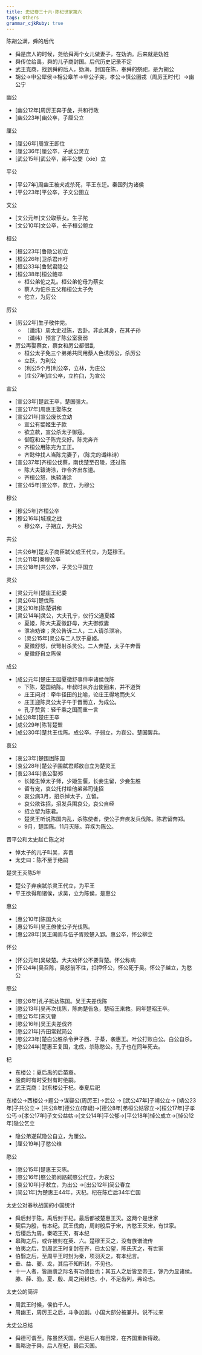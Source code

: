 ```yaml
---
title: 史记卷三十六·陈杞世家第六
tags: Others
grammar_cjkRuby: true
---
```

陈胡公满，舜的后代
* 舜是庶人的时候，尧给舜两个女儿做妻子，在妫汭。后来就是妫姓
* 舜传位给禹，舜的儿子商封国。后代历史记录不定
* 武王克商，找到舜的后人，妫满，封国在陈，奉舜的祭祀，是为胡公
* 胡公->申公犀侯->相公皋羊->申公子突，孝公->慎公圉戎（周厉王时代）->幽公宁

幽公
* [幽公12年]周厉王奔于彘，共和行政
* [幽公23年]幽公卒，子厘公立

厘公
* [厘公6年]周宣王即位
* [厘公36年]厘公卒，子武公灵立
* [武公15年]武公卒，弟平公燮（xie）立

平公
* [平公7年]周幽王被犬戎杀死，平王东迁。秦国列为诸侯
* [平公23年]平公卒，子文公圉立

文公
* [文公元年]文公取蔡女。生子陀
* [文公10年]文公卒，长子桓公鲍立

桓公
* [桓公23年]鲁隐公初立
* [桓公26年]卫杀君州吁
* [桓公33年]鲁弑君隐公
* [桓公38年]桓公鲍卒
	* 桓公弟佗之乱。桓公弟佗母为蔡女
	* 蔡人为佗杀五父和桓公太子免
	* 佗立，为厉公

厉公
* [厉公2年]生子敬仲完。
	* （谶纬）周太史过陈，否卦。非此其身，在其子孙
	* （谶纬）预言了陈公室衰弱
* 厉公再娶蔡女，蔡女和厉公都很乱
	* 桓公太子免三个弟弟共同用蔡人色诱厉公，杀厉公
	* 立跃，为利公
	* [利公5个月]利公卒，立林，为庄公
	* [庄公7年]庄公卒，立杵臼，为宣公

宣公
* [宣公3年]楚武王卒，楚国强大。
* [宣公17年]周惠王娶陈女
* [宣公21年]宣公废长立幼
	* 宣公有嬖姬生子款
	* 欲立款，宣公杀太子御寇。
	* 御寇和公子陈完交好。陈完奔齐
	* 齐桓公用陈完为工正。
	* 齐懿仲找人当陈完妻子，（陈完的谶纬诗）
* [宣公37年]齐桓公伐蔡，南伐楚至召陵，还过陈
	* 陈大夫辕涛涂，诈令齐出东道。
	* 齐桓公怒，执辕涛涂
* [宣公45年]宣公卒，款立，为穆公

穆公
* [穆公5年]齐桓公卒
* [穆公16年]城濮之战
	* 穆公卒，子朔立，为共公

共公
* [共公6年]楚太子商臣弑父成王代立，为楚穆王。
* [共公11年]秦穆公卒
* [共公18年]共公卒，子灵公平国立

灵公
* [灵公元年]楚庄王纪委
* [灵公6年]楚伐陈
* [灵公10年]陈楚讲和
* [灵公14年]灵公，大夫孔宁，仪行父通夏姬
	* 夏姬，陈大夫夏徵舒母，大夫御叔妻
	* 泄冶劝谏；灵公告诉二人，二人请杀泄冶。
	* [灵公15年]灵公与二人饮于夏姬。
	* 夏徵舒怒，伏弩射杀灵公。二人奔楚，太子午奔晋
	* 夏徵舒自立陈侯
 
成公
* [成公元年]楚庄王因夏徵舒事件率诸侯伐陈
	* 下陈，楚国纳陈。申叔时从齐出使回来，并不道贺
	* 庄王问对：牵牛径田的比喻，论庄王得地而失义
	* 庄王迎陈灵公太子午于晋而立，为成公。
	* 孔子赞赏：轻千乘之国而重一言
* [成公8年]楚庄王卒
* [成公29年]陈背楚盟
* [成公30年]楚共王伐陈。成公卒。子弱立，为哀公。楚国罢兵。

哀公
* [哀公3年]楚围困陈国
* [哀公28年]楚公子围弑君郏敖自立为楚灵王
* [哀公34年]哀公娶郑
	* 长姬生悼太子师，少姬生偃，长妾生留，少妾生胜
	* 留有宠，哀公托付给他弟弟司徒招
	* 哀公病3月，招杀悼太子，立留。
	* 哀公欲诛招，招发兵围哀公，哀公自经
	* 招立留为陈君。
	* 楚灵王听说陈国内乱，杀陈使者，使公子弃疾发兵伐陈。陈君留奔郑。
	* 9月，楚围陈。11月灭陈。弃疾为陈公。

晋平公和太史赵亡陈之对
* 悼太子的儿子叫吴，奔晋
* 太史曰：陈不至于绝嗣

楚灵王灭陈5年
* 楚公子弃疾弑杀灵王代立，为平王
* 平王欲得和诸侯，求吴，立为陈侯，是惠公

惠公
* [惠公10年]陈国大火
* [惠公15年]吴王僚使公子光伐陈。
* [惠公28年]吴王阖闾与伍子胥败楚入郢。惠公卒，怀公柳立

怀公
* [怀公元年]吴破楚。大夫劝怀公不要背楚。怀公称病
* [怀公4年]吴召陈，吴怒前不往，扣押怀公，怀公死于吴。怀公子越立，为愍公

愍公
* [愍公6年]孔子抵达陈国。吴王夫差伐陈
* [愍公13年]吴再次伐陈，陈向楚告急，楚昭王来救。同年楚昭王卒。
* [愍公15年]宋灭曹
* [愍公16年]吴王夫差伐齐
* [愍公21年]齐田常弑简公
* [愍公23年]楚白公胜杀令尹子西、子綦，袭惠王。叶公打败白公。白公自杀。
* [愍公24年]楚惠王复国，北伐，杀陈愍公。孔子也在同年死去。


杞
* 东楼公：夏后禹的后苗裔。
* 殷商时有时受封有时绝嗣。
* 武王克商：封东楼公于杞。奉夏后祀

东楼公->西楼公->题公->谋娶公(周厉王)->武公 -> [武公47年]子靖公立-> [靖公23年]子共公立-> [共公8年]德公立(存疑)->[德公8年]弟桓公姑容立->[桓公17年]子孝公丐->[孝公17年]子文公益姑->[文公14年]平公郁->[平公18年]悼公成立->[悼公12年]隐公乞立
* 隐公弟遂弑隐公自立，为厘公。
* [厘公19年]子愍公维

愍公
* [愍公15年]楚惠王灭陈。
* [愍公16年]愍公弟阏路弑愍公代立，为哀公
* [哀公10年]子敕立，为出公 ->[出公12年]简公春立
* [简公1年]为楚惠王44年，灭杞。杞在陈亡后34年亡国


太史公对春秋战国的小国统计
* 舜后封于陈，禹后封于杞。最后都被楚惠王灭。这两个是世家
* 契后为殷，有本纪。武王伐商，周封殷后于宋，齐愍王灭宋，有世家。
* 后稷后为周，秦昭王灭，有本纪
* 皋陶之后，或许被封在英、六。楚穆王灭之，没有族谱流传
* 伯夷之后，到周武王时复封在齐，曰太公望，陈氏灭之，有世家
* 伯翳之后，至周平王时封为秦，项羽灭之，有本纪言。
* 垂、益、夔、龙，其后不知所封，不见也。
* 十一人者，皆唐虞之际名有功德臣也；其五人之后皆至帝王，馀乃为显诸侯。滕、薛、驺，夏、殷、周之闲封也，小，不足齿列，弗论也。

太史公的简评
* 周武王时候，侯伯千人。
* 周幽王，周厉王之后，斗争加剧。小国大部分被兼并。说不过来

太史公总结
* 舜德可谓至。陈虽然灭国，但是后人有田常，在齐国重新得政。
* 禹略逊于舜。后人在杞，最后灭国。